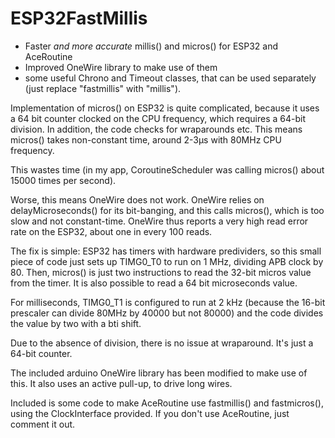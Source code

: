 # ESP32FastMillis
- Faster *and more accurate* millis() and micros() for ESP32 and AceRoutine
- Improved OneWire library to make use of them
- some useful Chrono and Timeout classes, that can be used separately (just replace "fastmillis" with "millis").

Implementation of micros() on ESP32 is quite complicated, because it uses a 64 bit counter clocked on the CPU frequency, which requires a 64-bit division. In addition, the code checks for wraparounds etc. This means micros() takes non-constant time, around 2-3µs with 80MHz CPU frequency.

This wastes time (in my app, CoroutineScheduler was calling micros() about 15000 times per second).

Worse, this means OneWire does not work. OneWire relies on delayMicroseconds() for its bit-banging, and this calls micros(), which is too slow and not constant-time. OneWire thus reports a very high read error rate on the ESP32, about one in every 100 reads.

The fix is simple: ESP32 has timers with hardware predividers, so this small piece of code just sets up TIMG0_T0 to run on 1 MHz, dividing APB clock by 80. Then, micros() is just two instructions to read the 32-bit micros value from the timer. It is also possible to read a 64 bit microseconds value.

For milliseconds, TIMG0_T1 is configured to run at 2 kHz (because the 16-bit prescaler can divide 80MHz by 40000 but not 80000) and the code divides the value by two with a bti shift.

Due to the absence of division, there is no issue at wraparound. It's just a 64-bit counter.

The included arduino OneWire library has been modified to make use of this. It also uses an active pull-up, to drive long wires.

Included is some code to make AceRoutine use fastmillis() and fastmicros(), using the ClockInterface provided. If you don't use AceRoutine, just comment it out.



